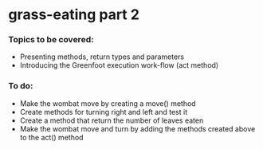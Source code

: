 # grass-eating part 2

### Topics to be covered:
- Presenting methods, return types and parameters
- Introducing the Greenfoot execution work-flow (act method)

### To do:
- Make the wombat move by creating a move() method
- Create methods for turning right and left and test it
- Create a method that return the number of leaves eaten
- Make the wombat move and turn by adding the methods created above to the act() method
